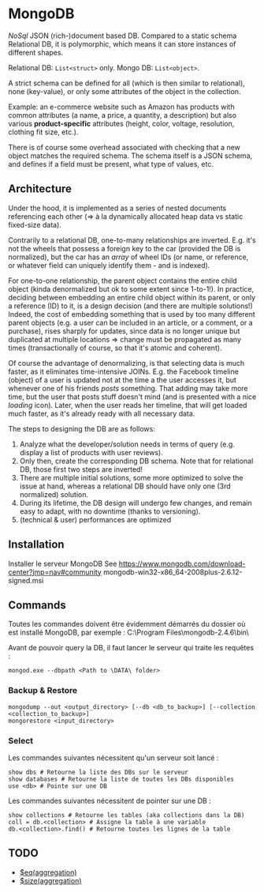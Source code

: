 # MongoDB

_NoSql_ JSON (rich-)document based DB.
Compared to a static schema Relational DB, it is polymorphic, which means it can store instances of different shapes.

Relational DB: `List<struct>` only.
Mongo DB: `List<object>`.

A strict schema can be defined for all (which is then similar to relational), none (key-value), or only some attributes of the object in the collection.

Example: an e-commerce website such as Amazon has products with common attributes (a name, a price, a quantity, a description) but also various **product-specific** attributes (height, color, voltage, resolution, clothing fit size, etc.).

There is of course some overhead associated with checking that a new object matches the required schema.
The schema itself is a JSON schema, and defines if a field must be present, what type of values, etc.

## Architecture

Under the hood, it is implemented as a series of nested documents referencing each other (=> à la dynamically allocated heap data vs static fixed-size data).

Contrarily to a relational DB, one-to-many relationships are inverted.
E.g. it's not the wheels that possess a foreign key to the car (provided the DB is normalized), but the car has an _array_ of wheel IDs (or name, or reference, or whatever field can uniquely identify them - and is indexed).

For one-to-one relationship, the parent object contains the entire child object (kinda denormalized but ok to some extent since 1-to-1!).
In practice, deciding between embedding an entire child object within its parent, or only a reference (ID) to it, is a design decision (and there are multiple solutions!)
Indeed, the cost of embedding something that is used by too many different parent objects (e.g. a user can be included in an article, or a comment, or a purchase), rises sharply for updates, since data is no longer unique but duplicated at multiple locations => change must be propagated as many times (transactionally of course, so that it's atomic and coherent).

Of course the advantage of denormalizing, is that selecting data is much faster, as it eliminates time-intensive JOINs.
E.g. the Facebook timeline (object) of a user is updated not at the time a the user accesses it, but whenever one of his friends _posts_ something. That adding may take more time, but the user that posts stuff doesn't mind (and is presented with a nice _loading_ icon). Later, when the user reads her timeline, that will get loaded much faster, as it's already ready with all necessary data.

The steps to designing the DB are as follows:

1. Analyze what the developer/solution needs in terms of query (e.g. display a list of products with user reviews).
2. Only then, create the corresponding DB schema. Note that for relational DB, those first two steps are inverted!
3. There are multiple initial solutions, some more optimized to solve the issue at hand, whereas a relational DB should have only one (3rd normalized) solution.
4. During its lifetime, the DB design will undergo few changes, and remain easy to adapt, with no downtime (thanks to versioning).
5. (technical & user) performances are optimized

## Installation

Installer le serveur MongoDB
See <https://www.mongodb.com/download-center?jmp=nav#community>
mongodb-win32-x86_64-2008plus-2.6.12-signed.msi

## Commands

Toutes les commandes doivent être évidemment démarrés du dossier où est installé MongoDB, par exemple :
C:\Program Files\mongodb-2.4.6\bin\

Avant de pouvoir query la DB, il faut lancer le serveur qui traite les requêtes :

    mongod.exe --dbpath <Path to \DATA\ folder>

### Backup & Restore

    mongodump --out <output_directory> [--db <db_to_backup>] [--collection <collection_to_backup>]
    mongorestore <input_directory>

### Select

Les commandes suivantes nécessitent qu'un serveur soit lancé :

    show dbs # Retourne la liste des DBs sur le serveur
    show databases # Retourne la liste de toutes les DBs disponibles
    use <db> # Pointe sur une DB

Les commandes suivantes nécessitent de pointer sur une DB :

    show collections # Retourne les tables (aka collections dans la DB)
    coll = db.<collection> # Assigne la table à une variable
    db.<collection>.find() # Retourne toutes les lignes de la table

## TODO

* [$eq(aggregation)](https://www.mongodb.com/docs/manual/reference/operator/aggregation/eq/#mongodb-expression-exp.-eq)
* [$size(aggregation)](https://docs.mongodb.com/manual/reference/operator/aggregation/size/#mongodb-expression-exp.-size)
